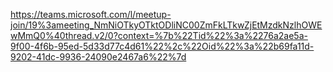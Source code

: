 https://teams.microsoft.com/l/meetup-join/19%3ameeting_NmNiOTkyOTktODliNC00ZmFkLTkwZjEtMzdkNzlhOWEwMmQ0%40thread.v2/0?context=%7b%22Tid%22%3a%2276a2ae5a-9f00-4f6b-95ed-5d33d77c4d61%22%2c%22Oid%22%3a%22b69fa11d-9202-41dc-9936-24090e2467a6%22%7d
